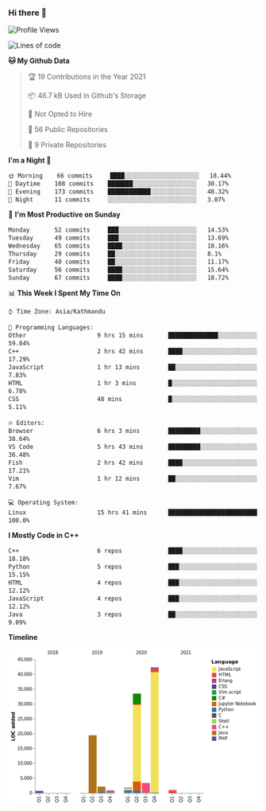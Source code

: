 ### Hi there 👋


<!--START_SECTION:waka-->
![Profile Views](http://img.shields.io/badge/Profile%20Views-38-blue)

![Lines of code](https://img.shields.io/badge/From%20Hello%20World%20I%27ve%20Written-105971%20lines%20of%20code-blue)

**🐱 My Github Data** 

> 🏆 19 Contributions in the Year 2021
 > 
> 📦 46.7 kB Used in Github's Storage 
 > 
> 🚫 Not Opted to Hire
 > 
> 📜 56 Public Repositories 
 > 
> 🔑 9 Private Repositories  
 > 
**I'm a Night 🦉** 

```text
🌞 Morning    66 commits     ████░░░░░░░░░░░░░░░░░░░░░   18.44% 
🌆 Daytime    108 commits    ███████░░░░░░░░░░░░░░░░░░   30.17% 
🌃 Evening    173 commits    ████████████░░░░░░░░░░░░░   48.32% 
🌙 Night      11 commits     ░░░░░░░░░░░░░░░░░░░░░░░░░   3.07%

```
📅 **I'm Most Productive on Sunday** 

```text
Monday       52 commits     ███░░░░░░░░░░░░░░░░░░░░░░   14.53% 
Tuesday      49 commits     ███░░░░░░░░░░░░░░░░░░░░░░   13.69% 
Wednesday    65 commits     ████░░░░░░░░░░░░░░░░░░░░░   18.16% 
Thursday     29 commits     ██░░░░░░░░░░░░░░░░░░░░░░░   8.1% 
Friday       40 commits     ██░░░░░░░░░░░░░░░░░░░░░░░   11.17% 
Saturday     56 commits     ████░░░░░░░░░░░░░░░░░░░░░   15.64% 
Sunday       67 commits     ████░░░░░░░░░░░░░░░░░░░░░   18.72%

```


📊 **This Week I Spent My Time On** 

```text
⌚︎ Time Zone: Asia/Kathmandu

💬 Programming Languages: 
Other                    9 hrs 15 mins       ██████████████░░░░░░░░░░░   59.04% 
C++                      2 hrs 42 mins       ████░░░░░░░░░░░░░░░░░░░░░   17.29% 
JavaScript               1 hr 13 mins        ██░░░░░░░░░░░░░░░░░░░░░░░   7.83% 
HTML                     1 hr 3 mins         █░░░░░░░░░░░░░░░░░░░░░░░░   6.78% 
CSS                      48 mins             █░░░░░░░░░░░░░░░░░░░░░░░░   5.11%

🔥 Editors: 
Browser                  6 hrs 3 mins        █████████░░░░░░░░░░░░░░░░   38.64% 
VS Code                  5 hrs 43 mins       █████████░░░░░░░░░░░░░░░░   36.48% 
Fish                     2 hrs 42 mins       ████░░░░░░░░░░░░░░░░░░░░░   17.21% 
Vim                      1 hr 12 mins        ██░░░░░░░░░░░░░░░░░░░░░░░   7.67%

💻 Operating System: 
Linux                    15 hrs 41 mins      █████████████████████████   100.0%

```

**I Mostly Code in C++** 

```text
C++                      6 repos             ████░░░░░░░░░░░░░░░░░░░░░   18.18% 
Python                   5 repos             ███░░░░░░░░░░░░░░░░░░░░░░   15.15% 
HTML                     4 repos             ███░░░░░░░░░░░░░░░░░░░░░░   12.12% 
JavaScript               4 repos             ███░░░░░░░░░░░░░░░░░░░░░░   12.12% 
Java                     3 repos             ██░░░░░░░░░░░░░░░░░░░░░░░   9.09%

```


**Timeline**

![Chart not found](https://raw.githubusercontent.com/voidash/voidash/master/charts/bar_graph.png) 


<!--END_SECTION:waka-->


<!--
**voidash/voidash** is a ✨ _special_ ✨ repository because its `README.md` (this file) appears on your GitHub profile.

Here are some ideas to get you started:

- 🔭 I’m currently working on ...
- 🌱 I’m currently learning ...
- 👯 I’m looking to collaborate on ...
- 🤔 I’m looking for help with ...
- 💬 Ask me about ...
- 📫 How to reach me: ...
- 😄 Pronouns: ...
- ⚡ Fun fact: ...
-->
